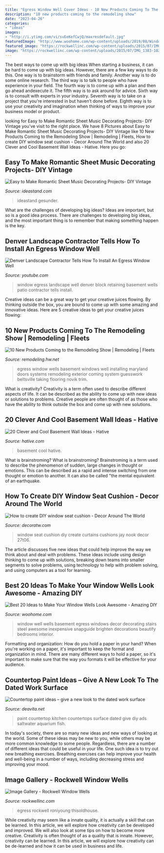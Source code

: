 ```yaml
---
title: "Egress Window Well Cover Ideas - 10 New Products Coming To The Remodeling Show"
description: "10 new products coming to the remodeling show"
date: "2023-04-26"
categories:
- "ideas"
images:
- "http://i.ytimg.com/vi/svEeKefCwjQ/maxresdefault.jpg"
featuredImage: "http://www.woohome.com/wp-content/uploads/2019/08/Window-Wells-Decorating-Ideas-11.jpg"
featured_image: "https://rockwellinc.com/wp-content/uploads/2015/07/IMG_1383-1024x718.jpg"
image: "https://rockwellinc.com/wp-content/uploads/2015/07/IMG_1383-1024x718.jpg"
---
```



The best ways to come up with big ideas
When starting a business, it can be hard to come up with big ideas. However, there are a few key ways to do this. One way is to brainstorm with friends and family. Another way is to do some online research. The third way is to talk to people who have experience in your field. The fourth way is to come up with a plan and then go ahead andexecute it. The fifth way is to ask around for advice. Sixth way is to consult with experts in your industry. Seventh way is to take on a project that you’re interested in but haven’t done before. Eighth way is to use your creativity and imagination when thinking of ways to improve your business model or product.

	

		
looking for Easy to Make Romantic Sheet Music Decorating Projects- DIY Vintage you've visit to the right place. We have 8 Pictures about Easy to Make Romantic Sheet Music Decorating Projects- DIY Vintage like 10 New Products Coming to the Remodeling Show | Remodeling | Fleets, How to create DIY window seat cushion - Decor Around The World and also 20 Clever and Cool Basement Wall Ideas - Hative. Here you go:
		
    
## Easy To Make Romantic Sheet Music Decorating Projects- DIY Vintage

<img loading=lazy src="https://ideastand.com/wp-content/uploads/2016/05/sheet-music-decor/47-romantic-sheet-music-decorating-ideas.jpg" onerror="this.onerror=null;this.src='https://tse1.mm.bing.net/th?id=OIP.Z3K4Zi8RR2ZQNz8flmIK8gHaLG&amp;pid=15.1';" alt="Easy to Make Romantic Sheet Music Decorating Projects- DIY Vintage">

_Source: ideastand.com_

>ideastand gesunder. 

	

What are the challenges of developing big ideas?
Ideas are important, but so is a good idea process. There are challenges to developing big ideas, and the most important thing is to remember that making something happen is the key.

    
## Denver Landscape Contractor Tells How To Install An Egress Window Well

<img loading=lazy src="http://i.ytimg.com/vi/svEeKefCwjQ/maxresdefault.jpg" onerror="this.onerror=null;this.src='https://tse3.mm.bing.net/th?id=OIP.adlMMotXMvmthpmwhRdzegHaEK&amp;pid=15.1';" alt="Denver Landscape Contractor Tells How To Install An Egress Window Well">

_Source: youtube.com_

>window egress landscape well denver block retaining basement wells patio contractor tells install. 

	

Creative ideas can be a great way to get your creative juices flowing. By thinking outside the box, you are bound to come up with some amazing and innovative ideas. Here are 5 creative ideas to get your creative juices flowing: 

    
## 10 New Products Coming To The Remodeling Show | Remodeling | Fleets

<img loading=lazy src="https://cdnassets.hw.net/bb/97/07313ddf4eec8370b5d34298698d/rm-oct-prod-b.jpg" onerror="this.onerror=null;this.src='https://tse1.mm.bing.net/th?id=OIP.jeKJBMy-N48C47Gr0VuuFQHaFj&amp;pid=15.1';" alt="10 New Products Coming to the Remodeling Show | Remodeling | Fleets">

_Source: remodeling.hw.net_

>egress window wells basement windows well installing maryland doors systems remodeling exterior coming system guesswork beltsville taking flooring novik trim. 

	

What is creativity?
Creativity is a term often used to describe different aspects of life. It can be described as the ability to come up with new ideas or solutions to problems. Creative people are often thought of as those who have the ability to think outside the box and come up with new solutions.

    
## 20 Clever And Cool Basement Wall Ideas - Hative

<img loading=lazy src="https://hative.com/wp-content/uploads/2014/05/basement-wall-ideas/14-cool-basement-wall.jpg" onerror="this.onerror=null;this.src='https://tse2.mm.bing.net/th?id=OIP.Zu_IihuqAV17VjEmXT2JCgHaJ4&amp;pid=15.1';" alt="20 Clever and Cool Basement Wall Ideas - Hative">

_Source: hative.com_

>basement cool hative. 

	

What is brainstroming?
What is brainstroming? Brainstroming is a term used to describe the phenomenon of sudden, large changes in thought or emotions. This can be described as a rapid and intense switching from one thought or emotion to another. It can also be called "the mental equivalent of an earthquake.

    
## How To Create DIY Window Seat Cushion - Decor Around The World

<img loading=lazy src="https://decoratw.com/wp-content/uploads/2014/12/window-seat-cushions-childroom.jpg" onerror="this.onerror=null;this.src='https://tse3.mm.bing.net/th?id=OIP.DRsM5Wy1vc5FKjS2ju4y2gHaKD&amp;pid=15.1';" alt="How to create DIY window seat cushion - Decor Around The World">

_Source: decoratw.com_

>window seat cushion diy create curtains cushions jay nook decor 27t06. 

	

The article discusses five new ideas that could help improve the way we think about and deal with problems. These ideas include using design thinking to come up with solutions, breaking down teams into smaller segments to solve problems, using technology to help with problem solving, and using computers as a tool for learning.

    
## Best 20 Ideas To Make Your Window Wells Look Awesome - Amazing DIY

<img loading=lazy src="http://www.woohome.com/wp-content/uploads/2019/08/Window-Wells-Decorating-Ideas-11.jpg" onerror="this.onerror=null;this.src='https://tse4.mm.bing.net/th?id=OIP.3NgjJDMM_mnI96MsBAWGAQHaJ6&amp;pid=15.1';" alt="Best 20 Ideas to Make Your Window Wells Look Awesome - Amazing DIY">

_Source: woohome.com_

>window well wells basement egress windows decor decorating stairs steel awesome inexpensive snapguide brighten decorations beautify bedrooms interior. 

	

Formatting and organization: How do you hold a paper in your hand?
When you're working on a paper, it's important to keep the format and organization in mind. There are many different ways to hold a paper, so it's important to make sure that the way you formats it will be effective for your audience.

    
## Countertop Paint Ideas – Give A New Look To The Dated Work Surface

<img loading=lazy src="https://deavita.net/wp-content/uploads/2018/03/how-to-facelift-your-kitchen-paint-the-countertops.jpg" onerror="this.onerror=null;this.src='https://tse1.mm.bing.net/th?id=OIP.2wE4DPfNUGwNozTt21M9uwHaEz&amp;pid=15.1';" alt="Countertop paint ideas – give a new look to the dated work surface">

_Source: deavita.net_

>paint countertop kitchen countertops surface dated give diy ads saltwater aquarium fish. 

	

In today's society, there are so many new ideas and new ways of looking at the world. Some of these ideas may be new to you, while others may be more common knowledge to some people. Regardless, there are a number of different ideas that could be useful in your life. One such idea is to try out new breathing exercises. Breathing exercises can help improve your health and well-being in a number of ways, including decreasing stress and improving your mood.

    
## Image Gallery - Rockwell Window Wells

<img loading=lazy src="https://rockwellinc.com/wp-content/uploads/2015/07/IMG_1383-1024x718.jpg" onerror="this.onerror=null;this.src='https://tse4.mm.bing.net/th?id=OIP.jdLGXn4odWRIzpY6wJEzFQHaFM&amp;pid=15.1';" alt="Image Gallery - Rockwell Window Wells">

_Source: rockwellinc.com_

>egress rockwell roniyoung thisoldhouse. 

	

While creativity may seem like a innate quality, it is actually a skill that can be learned. In this article, we will explore how creativity can be developed and improved. We will also look at some tips on how to become more creative.
Creativity is often thought of as a quality that is innate. However, creativity can be learned. In this article, we will explore how creativity can be de-learned and how it can be used in business and life.

